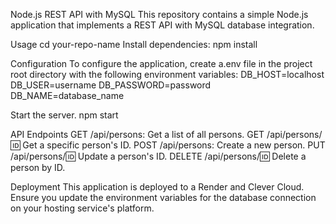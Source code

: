 Node.js REST API with MySQL
This repository contains a simple Node.js application that implements a REST API with MySQL database integration.

Usage
cd your-repo-name
Install dependencies: npm install

Configuration
To configure the application, create a.env file in the project root directory with the following environment variables:
DB_HOST=localhost
DB_USER=username
DB_PASSWORD=password
DB_NAME=database_name

Start the server. npm start

API Endpoints
GET /api/persons: Get a list of all persons.
GET /api/persons/:id: Get a specific person's ID.
POST /api/persons: Create a new person.
PUT /api/persons/:id: Update a person's ID.
DELETE /api/persons/:id: Delete a person by ID.

Deployment
This application is deployed to a Render and Clever Cloud. Ensure you update the environment variables for the database connection on your hosting service's platform.


 
